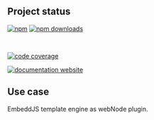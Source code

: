 <!-- !/usr/bin/env markdown
-*- coding: utf-8 -*-
region header
Copyright Torben Sickert (info["~at~"]torben.website) 16.12.2012

License
-------

This library written by Torben Sickert stand under a creative commons naming
3.0 unported license. See https://creativecommons.org/licenses/by/3.0/deed.de
endregion -->

Project status
--------------

[![npm](https://img.shields.io/npm/v/ejs-web-node-plugin?color=%23d55e5d&label=npm%20package%20version&logoColor=%23d55e5d)](https://www.npmjs.com/package/ejs-web-node-plugin)
[![npm downloads](https://img.shields.io/npm/dy/ejs-web-node-plugin.svg)](https://www.npmjs.com/package/ejs-web-node-plugin)

[![<LABEL>](https://github.com/thaibault/ejs-web-node-plugin/actions/workflows/build.yaml/badge.svg)](https://github.com/thaibault/ejs-web-node-plugin/actions/workflows/build.yaml)
[![<LABEL>](https://github.com/thaibault/ejs-web-node-plugin/actions/workflows/test.yaml/badge.svg)](https://github.com/thaibault/ejs-web-node-plugin/actions/workflows/test.yaml)
[![<LABEL>](https://github.com/thaibault/ejs-web-node-plugin/actions/workflows/test:coverage:report.yaml/badge.svg)](https://github.com/thaibault/ejs-web-node-plugin/actions/workflows/test:coverage:report.yaml)
[![<LABEL>](https://github.com/thaibault/ejs-web-node-plugin/actions/workflows/check:types.yaml/badge.svg)](https://github.com/thaibault/ejs-web-node-plugin/actions/workflows/check:types.yaml)
[![<LABEL>](https://github.com/thaibault/ejs-web-node-plugin/actions/workflows/lint.yaml/badge.svg)](https://github.com/thaibault/ejs-web-node-plugin/actions/workflows/lint.yaml)

[![code coverage](https://coveralls.io/repos/github/thaibault/ejs-web-node-plugin/badge.svg)](https://coveralls.io/github/thaibault/ejs-web-node-plugin)

<!-- Too unstable yet
[![dependencies](https://img.shields.io/david/thaibault/ejs-web-node-plugin.svg)](https://david-dm.org/thaibault/ejs-web-node-plugin)
[![development dependencies](https://img.shields.io/david/dev/thaibault/ejs-web-node-plugin.svg)](https://david-dm.org/thaibault/ejs-web-node-plugin?type=dev)
[![peer dependencies](https://img.shields.io/david/peer/thaibault/ejs-web-node-plugin.svg)](https://david-dm.org/thaibault/ejs-web-node-plugin?type=peer)
-->
[![documentation website](https://img.shields.io/website-up-down-green-red/https/torben.website/ejs-web-node-plugin.svg?label=documentation-website)](https://torben.website/ejs-web-node-plugin)

Use case
--------

EmbeddJS template engine as webNode plugin.
